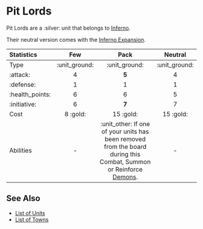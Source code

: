 # Pit Lords

Pit Lords are a :silver: unit that belongs to [Inferno](../towns/inferno.md).

Their neutral version comes with the [Inferno Expansion](../content.md).


| Statistics | Few | Pack | Neutral |
| :--- | :---: | :---: | :---: |
| Type | :unit_ground: | :unit_ground: | :unit_ground: |
| :attack: | 4 | **5** | 4 |
| :defense: | 1 | 1 | 1 |
| :health_points: | 6 | 6 | 5 |
| :initiative: | 6 | **7** | 7 |
| Cost | 8 :gold: | 15 :gold: | 15 :gold: |
| Abilities | - | :unit_other: If one of your units has been removed from the board during this Combat, Summon or Reinforce [Demons](demons.md). | - |


## See Also

- [List of Units](../units.md)
- [List of Towns](../towns.md)
